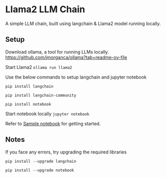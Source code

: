 # Llama2 LLM Chain

A simple LLM chain, built using langchain & Llama2 model running locally.

## Setup

Download ollama, a tool for running LLMs locally.
https://github.com/jmorganca/ollama?tab=readme-ov-file

Start Llama2 ``` ollama run llama2 ```

Use the below commands to setup langchain and jupyter notebook

```
pip install langchain

pip install langchain-community

pip install notebook
```

Start notebook locally ``` jupyter notebook ```

Refer to [Sample notebook](notebook.ipynb) for getting started.

## Notes

If you face any errors, try upgrading the required libraries

```
pip install --upgrade langchain

pip install --upgrade notebook
```